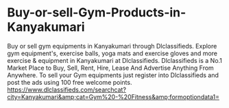 # Buy-or-sell-Gym-Products-in-Kanyakumari
Buy or sell gym equipments in Kanyakumari through Dlclassifieds. Explore gym equipment's, exercise balls, yoga mats and exercise gloves and more exercise &amp; equipment in Kanyakumari at Dlclassifieds.  Dlclassifieds is a No.1 Market Place to Buy, Sell, Rent, Hire, Lease And Advertise Anything From Anywhere. To sell your Gym equipments just register into Dlclassifieds and post the ads using 100 free welcome points. https://www.dlclassifieds.com/searchcat?city=Kanyakumari&amp;cat=Gym%20-%20Fitness&amp;formoptiondata1=
